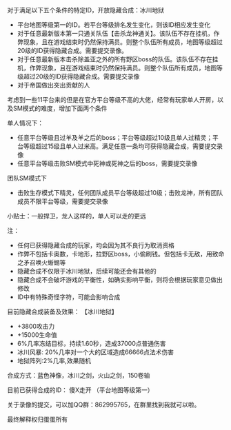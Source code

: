 对于满足以下五个条件的特定ID，开放隐藏合成：冰川地狱

* 平台地图等级第一的ID。若平台等级排名发生变化，则该ID相应发生变化
* 对于任意最新版本第一只通关队伍【击杀龙神通关】。该队伍不存在挂机，作弊现象，且在游戏结束时仍然保持满员。则整个队伍所有成员，地图等级超过20级的ID获得隐藏合成。需要提交录像。
* 对于任意最新版本击杀除盖亚之外的所有野区boss的队伍。该队伍不存在挂机，作弊现象，且在游戏结束时仍然保持满员。则整个队伍所有成员，地图等级超过20级的ID获得隐藏合成。需要提交录像
* 对于帝国做出突出贡献的人


考虑到一些11平台来的但是在官方平台等级不高的大佬，经常有玩家单人开房，以及SM模式的难度，增加下面两个条件


单人情况下：
* 任意平台等级且过羊及羊之后的boss；平台等级超过10级且单人过精灵；平台等级超过15级且单人过米高。满足任意一条均可获得隐藏合成，需要提交录像
* 任意平台等级击败SM模式中死神或死神之后的boss，需要提交录像


团队SM模式下
* 击败生存模式下精灵，任何团队成员平台等级超过10级；击败龙神，所有团队成员不限平台等级，需要提交录像


小贴士：一般捍卫，龙人这样的，单人可以走的更远


注：
* 任何已获得隐藏合成的玩家，均会因为其不良行为取消资格
* 作弊不包括卡奥数，卡地形，拉野区boss，小偷刷钱。但包括卡无敌，用致命之矛召唤火蜥蜴等
* 隐藏合成不仅限于冰川地狱，后续可能还会有其他的
* 隐藏合成不会破坏游戏的平衡性，如确实影响平衡，则将会根据玩家意见做出修改
* ID中有特殊奇怪字符，可能会影响合成


目前隐藏合成装备及效果：
  【冰川地狱】
  * +3800攻击力
  * +15000生命值
  * 6%几率冻结目标，持续1.60秒，造成37000点普通伤害
  * 冰川风暴: 20%几率对一个大的区域造成66666点法术伤害
  * 地狱阵列:2%几率,效果随机


合成方式：蓝色神像，冰川之剑，火山之剑，150卷轴


目前已获得合成的ID：
傻X走开  （平台地图等级第一）


关于录像的提交，可以加QQ群：862995765，在群里找到我就可以啦。


最终解释权归蛋蛋所有
